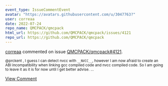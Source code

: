 ```yaml
---
event_type: IssueCommentEvent
avatar: "https://avatars.githubusercontent.com/u/3047763?"
user: correaa
date: 2022-07-24
repo_name: QMCPACK/qmcpack
html_url: https://github.com/QMCPACK/qmcpack/issues/4121
repo_url: https://github.com/QMCPACK/qmcpack
---
```


<a href='https://github.com/correaa' target='_blank'>correaa</a> commented on issue <a href='https://github.com/QMCPACK/qmcpack/issues/4121' target='_blank'>QMCPACK/qmcpack#4121</a>.

<small>@prckent , I guess I can detect nvcc with `__NVCC__`, however I am now afraid to create an ABI incompatibility when linking gcc compiled code and nvcc compiled code. So I am going to leave it as it is for now until I get better advise....</small>

<a href='https://github.com/QMCPACK/qmcpack/issues/4121' target='_blank'>View Comment</a>
